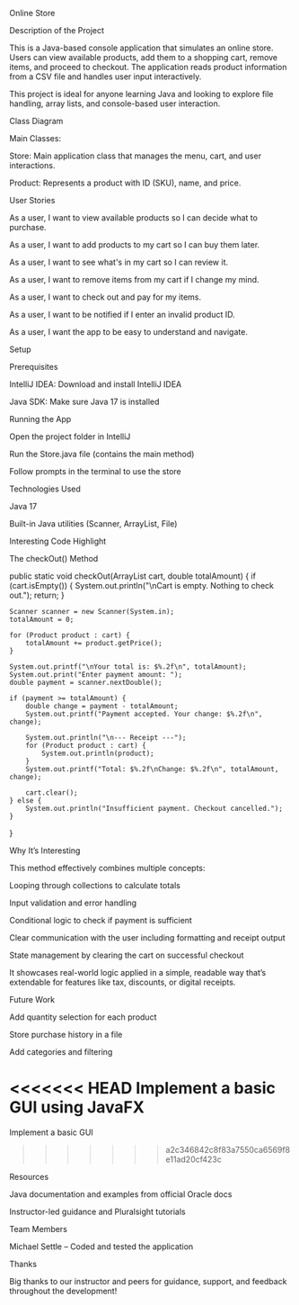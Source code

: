Online Store

Description of the Project

This is a Java-based console application that simulates an online store. Users can view available products, add them to a shopping cart, remove items, and proceed to checkout. The application reads product information from a CSV file and handles user input interactively.

This project is ideal for anyone learning Java and looking to explore file handling, array lists, and console-based user interaction.

Class Diagram

Main Classes:

Store: Main application class that manages the menu, cart, and user interactions.

Product: Represents a product with ID (SKU), name, and price.

User Stories

As a user, I want to view available products so I can decide what to purchase.

As a user, I want to add products to my cart so I can buy them later.

As a user, I want to see what's in my cart so I can review it.

As a user, I want to remove items from my cart if I change my mind.

As a user, I want to check out and pay for my items.

As a user, I want to be notified if I enter an invalid product ID.

As a user, I want the app to be easy to understand and navigate.

Setup

Prerequisites

IntelliJ IDEA: Download and install IntelliJ IDEA

Java SDK: Make sure Java 17 is installed

Running the App

Open the project folder in IntelliJ

Run the Store.java file (contains the main method)

Follow prompts in the terminal to use the store

Technologies Used

Java 17

Built-in Java utilities (Scanner, ArrayList, File)

Interesting Code Highlight

The checkOut() Method

public static void checkOut(ArrayList<Product> cart, double totalAmount) {
    if (cart.isEmpty()) {
        System.out.println("\nCart is empty. Nothing to check out.");
        return;
    }

    Scanner scanner = new Scanner(System.in);
    totalAmount = 0;

    for (Product product : cart) {
        totalAmount += product.getPrice();
    }

    System.out.printf("\nYour total is: $%.2f\n", totalAmount);
    System.out.print("Enter payment amount: ");
    double payment = scanner.nextDouble();

    if (payment >= totalAmount) {
        double change = payment - totalAmount;
        System.out.printf("Payment accepted. Your change: $%.2f\n", change);

        System.out.println("\n--- Receipt ---");
        for (Product product : cart) {
            System.out.println(product);
        }
        System.out.printf("Total: $%.2f\nChange: $%.2f\n", totalAmount, change);

        cart.clear();
    } else {
        System.out.println("Insufficient payment. Checkout cancelled.");
    }
}

Why It’s Interesting

This method effectively combines multiple concepts:

Looping through collections to calculate totals

Input validation and error handling

Conditional logic to check if payment is sufficient

Clear communication with the user including formatting and receipt output

State management by clearing the cart on successful checkout

It showcases real-world logic applied in a simple, readable way that’s extendable for features like tax, discounts, or digital receipts.

Future Work

Add quantity selection for each product

Store purchase history in a file

Add categories and filtering

<<<<<<< HEAD
Implement a basic GUI using JavaFX
=======
Implement a basic GUI 
>>>>>>> a2c346842c8f83a7550ca6569f8e11ad20cf423c

Resources

Java documentation and examples from official Oracle docs

Instructor-led guidance and Pluralsight tutorials

Team Members

Michael Settle – Coded and tested the application

Thanks

Big thanks to our instructor and peers for guidance, support, and feedback throughout the development!
